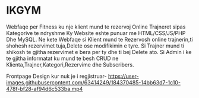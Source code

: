 # IKGYM
Webfaqe per Fitness ku nje klient mund te rezervoj Online Trajneret sipas Kategorive te ndryshme
Ky Website eshte punuar me HTML/CSS/JS/PHP Dhe MySQL.
Ne kete Webfaqe si Klient mund te Rezervosh online trajnerin,ti shohesh rezervimet tuja,Delete ose modifikimin e tyre.
Si Trajner mund ti shikosh te gjitha rezervimet e bera per ty dhe ti bej Delete ato.
Si Admin i ke te gjitha informatat ku mund te besh CRUD ne Klienta,Trajner,Kategori,Rezervime dhe Subscribers.

Frontpage Design kur nuk je i regjistruar-
https://user-images.githubusercontent.com/63414249/184370485-14bb63d7-1c10-478f-bf28-af94d6c533ba.mp4
